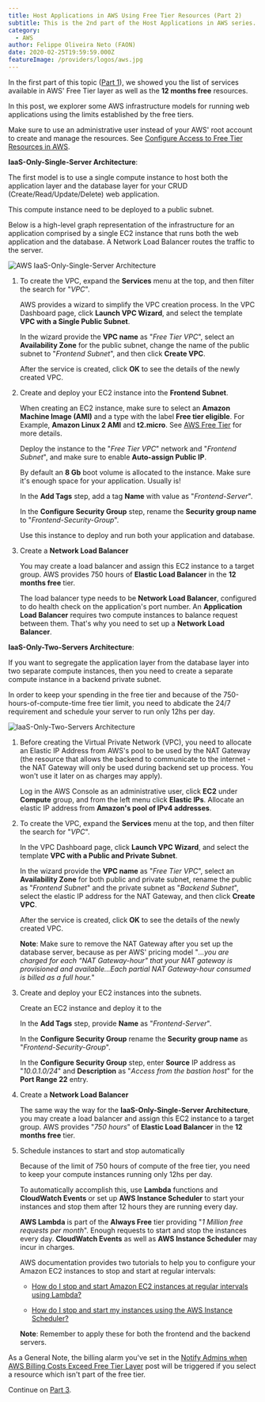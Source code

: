 ```yaml
---
title: Host Applications in AWS Using Free Tier Resources (Part 2)
subtitle: This is the 2nd part of the Host Applications in AWS series.
category:
  - AWS
author: Felippe Oliveira Neto (FAON)
date: 2020-02-25T19:59:59.000Z
featureImage: /providers/logos/aws.jpg
---
```

In the first part of this topic ([Part 1](/aws-host-apps-part-1)), we showed you the list of services available in AWS' Free Tier layer as well as the **12 months free** resources.

In this post, we explorer some AWS infrastructure models for running web applications using the limits established by the free tiers.

Make sure to use an administrative user instead of your AWS' root account to create and manage the resources. See [Configure Access to Free Tier Resources in AWS](/aws-provide-access-resources).

**IaaS-Only-Single-Server Architecture**:

The first model is to use a single compute instance to host both the application layer and the database layer for your CRUD (Create/Read/Update/Delete) web application.

This compute instance need to be deployed to a public subnet.

Below is a high-level graph representation of the infrastructure for an application comprised by a single EC2 instance that runs both the web application and the database. A Network Load Balancer routes the traffic to the server.

![AWS IaaS-Only-Single-Server Architecture](/uploads/aws/aws-iaas-only-single-server-architecture.jpg)

1. To create the VPC, expand the **Services** menu at the top, and then filter the search for "_VPC_".

    AWS provides a wizard to simplify the VPC creation process. In the VPC Dashboard page, click **Launch VPC Wizard**, and select the template **VPC with a Single Public Subnet**.

    In the wizard provide the **VPC name** as "_Free Tier VPC_", select an **Availability Zone** for the public subnet, change the name of the public subnet to "_Frontend Subnet_", and then click **Create VPC**.

    After the service is created, click **OK** to see the details of the newly created VPC.

2. Create and deploy your EC2 instance into the **Frontend Subnet**.

    When creating an EC2 instance, make sure to select an **Amazon Machine Image (AMI)** and a type with the label **Free tier eligible**. For Example, **Amazon Linux 2 AMI** and **t2.micro**. See [AWS Free Tier](https://aws.amazon.com/free) for more details.

    Deploy the instance to the "_Free Tier VPC_" network and "_Frontend Subnet_", and make sure to enable **Auto-assign Public IP**.

    By default an **8 Gb** boot volume is allocated to the instance. Make sure it's enough space for your application. Usually is!

    In the **Add Tags** step, add a tag **Name** with value as "_Frontend-Server_".

    In the **Configure Security Group** step, rename the **Security group name** to "_Frontend-Security-Group_".

    Use this instance to deploy and run both your application and database.

3. Create a **Network Load Balancer**

    You may create a load balancer and assign this EC2 instance to a target group. AWS provides 750 hours of **Elastic Load Balancer** in the **12 months free** tier.

    The load balancer type needs to be **Network Load Balancer**, configured to do health check on the application's port number. An **Application Load Balancer** requires two compute instances to balance request between them. That's why you need to set up a **Network Load Balancer**.

**IaaS-Only-Two-Servers Architecture**:

If you want to segregate the application layer from the database layer into two separate compute instances, then you need to create a separate compute instance in a backend private subnet.

In order to keep your spending in the free tier and because of the 750-hours-of-compute-time free tier limit, you need to abdicate the 24/7 requirement and schedule your server to run only 12hs per day.

![IaaS-Only-Two-Servers Architecture](/uploads/aws/aws-iaas-only-2-servers-architecture.jpg)

1. Before creating the Virtual Private Network (VPC), you need to allocate an Elastic IP Address from AWS's pool to be used by the NAT Gateway (the resource that allows the backend to communicate to the internet - the NAT Gateway will only be used during backend set up process. You won't use it later on as charges may apply).

    Log in the AWS Console as an administrative user, click **EC2** under **Compute** group, and from the left menu click **Elastic IPs**. Allocate an elastic IP address from **Amazon's pool of IPv4 addresses**.

2. To create the VPC, expand the **Services** menu at the top, and then filter the search for "_VPC_".

    In the VPC Dashboard page, click **Launch VPC Wizard**, and select the template **VPC with a Public and Private Subnet**.

    In the wizard provide the **VPC name** as "_Free Tier VPC_", select an **Availability Zone** for both public and private subnet, rename the public as "_Frontend Subnet_" and the private subnet as "_Backend Subnet_", select the elastic IP address for the NAT Gateway, and then click **Create VPC**.

    After the service is created, click **OK** to see the details of the newly created VPC.

    **Note**: Make sure to remove the NAT Gateway after you set up the database server, because as per AWS' pricing model "_...you are charged for each “NAT Gateway-hour" that your NAT gateway is provisioned and available...Each partial NAT Gateway-hour consumed is billed as a full hour._"

3. Create and deploy your EC2 instances into the subnets.

    Create an EC2 instance and deploy it to the  

    In the **Add Tags** step, provide **Name** as "_Frontend-Server_".

    In the **Configure Security Group** rename the **Security group name** as "_Frontend-Security-Group_".

    In the **Configure Security Group** step, enter **Source** IP address as "_10.0.1.0/24_" and **Description** as "_Access from the bastion host_" for the **Port Range 22** entry.

4. Create a **Network Load Balancer**

    The same way the way for the **IaaS-Only-Single-Server Architecture**, you may create a load balancer and assign this EC2 instance to a target group. AWS provides "_750 hours_" of **Elastic Load Balancer** in the **12 months free** tier.

5. Schedule instances to start and stop automatically

    Because of the limit of 750 hours of compute of the free tier, you need to keep your compute instances running only 12hs per day.

    To automatically accomplish this, use **Lambda** functions and **CloudWatch Events** or set up **AWS Instance Scheduler** to start your instances and stop them after 12 hours they are running every day.

    **AWS Lambda** is part of the **Always Free** tier providing "_1 Million free requests per month_". Enough requests to start and stop the instances every day. **CloudWatch Events** as well as **AWS Instance Scheduler** may incur in charges.

    AWS documentation provides two tutorials to help you to configure your Amazon EC2 instances to stop and start at regular intervals:
    * [How do I stop and start Amazon EC2 instances at regular intervals using Lambda?](https://aws.amazon.com/premiumsupport/knowledge-center/start-stop-lambda-cloudwatch/)

    * [How do I stop and start my instances using the AWS Instance Scheduler?](https://aws.amazon.com/premiumsupport/knowledge-center/stop-start-instance-scheduler/)

    **Note**: Remember to apply these for both the frontend and the backend servers.

As a General Note, the billing alarm you've set in the [Notify Admins when AWS Billing Costs Exceed Free Tier Layer](/aws-notify-admin-billing-costs) post will be triggered if you select a resource which isn't part of the free tier.

Continue on [Part 3](/aws-host-apps-part-3).
